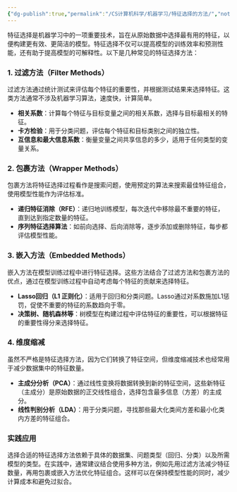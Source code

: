 ```yaml
---
{"dg-publish":true,"permalink":"/CS计算机科学/机器学习/特征选择的方法/","noteIcon":"","created":"2025-07-31T11:04:24.537+08:00","updated":"2024-04-23T00:10:07.000+08:00"}
---
```



特征选择是机器学习中的一项重要技术，旨在从原始数据中选择最有用的特征，以便构建更有效、更简洁的模型。特征选择不仅可以提高模型的训练效率和预测性能，还有助于提高模型的可解释性。以下是几种常见的特征选择方法：

### 1. 过滤方法（Filter Methods）

过滤方法通过统计测试来评估每个特征的重要性，并根据测试结果来选择特征。这类方法通常不涉及机器学习算法，速度快，计算简单。

- **相关系数**：计算每个特征与目标变量之间的相关系数，选择与目标最相关的特征。
- **卡方检验**：用于分类问题，评估每个特征和目标类别之间的独立性。
- **互信息和最大信息系数**：衡量变量之间共享信息的多少，适用于任何类型的变量关系。

### 2. 包裹方法（Wrapper Methods）

包裹方法将特征选择过程看作是搜索问题，使用预定的算法来搜索最佳特征组合，使用模型性能作为评估标准。

- **递归特征消除（RFE）**：递归地训练模型，每次迭代中移除最不重要的特征，直到达到指定数量的特征。
- **序列特征选择算法**：如前向选择、后向消除等，逐步添加或删除特征，每步都评估模型性能。

### 3. 嵌入方法（Embedded Methods）

嵌入方法在模型训练过程中进行特征选择。这些方法结合了过滤方法和包裹方法的优点，通过在模型训练过程中自动考虑每个特征的贡献来选择特征。

- **Lasso回归（L1 正则化）**：适用于回归和分类问题。Lasso通过对系数施加L1惩罚，促使不重要的特征的系数趋向于零。
- **决策树、随机森林等**：树模型在构建过程中评估特征的重要性，可以根据特征的重要性得分来选择特征。

### 4. 维度缩减

虽然不严格是特征选择方法，因为它们转换了特征空间，但维度缩减技术也经常用于减少数据集中的特征数量。

- **主成分分析（PCA）**：通过线性变换将数据转换到新的特征空间，这些新特征（主成分）是原始数据的正交线性组合，选择包含最多信息（方差）的主成分。
- **线性判别分析（LDA）**：用于分类问题，寻找那些最大化类间方差和最小化类内方差的特征组合。

### 实践应用

选择合适的特征选择方法依赖于具体的数据集、问题类型（回归、分类）以及所需模型的类型。在实践中，通常建议结合使用多种方法，例如先用过滤方法减少特征数量，再用包裹或嵌入方法优化特征组合。这样可以在保持模型性能的同时，减少计算成本和避免过拟合。